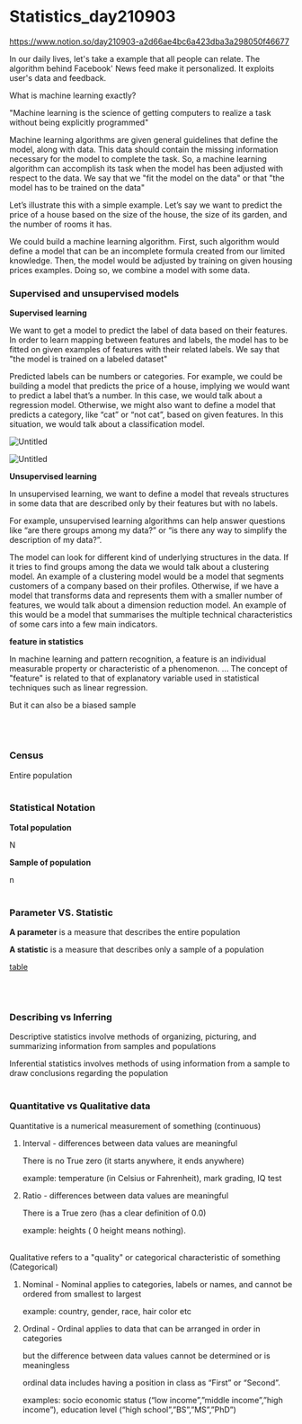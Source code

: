 # Statistics_day210903

https://www.notion.so/day210903-a2d66ae4bc6a423dba3a298050f46677

In our daily lives, let's take a example that all people can relate. The algorithm behind Facebook' News feed make it personalized. It exploits user's data and feedback.

What is machine learning exactly?

"Machine learning is the science of getting computers to realize a task without being explicitly programmed"

Machine learning algorithms are given general guidelines that define the model, along with data. This data should contain the missing information necessary for the model to complete the task. So, a machine learning algorithm can accomplish its task when the model has been adjusted with respect to the data. We say that we "fit the model on the data" or that "the model has to be trained on the data"

Let’s illustrate this with a simple example. Let’s say we want to predict the price of a house based on the size of the house, the size of its garden, and the number of rooms it has.

We could build a machine learning algorithm. First, such algorithm would define a model that can be an incomplete formula created from our limited knowledge. Then, the model would be adjusted by training on given housing prices examples. Doing so, we combine a model with some data.

### Supervised and unsupervised models

**Supervised learning**

We want to get a model to predict the label of data based on their features. In order to learn mapping between features and labels, the model has to be fitted on given examples of features with their related labels. We say that "the model is trained on a labeled dataset"

Predicted labels can be numbers or categories. For example, we could be building a model that predicts the price of a house, implying we would want to predict a label that’s a number. In this case, we would talk about a regression model. Otherwise, we might also want to define a model that predicts a category, like “cat” or “not cat”, based on given features. In this situation, we would talk about a classification model.

![Untitled](https://s3-us-west-2.amazonaws.com/secure.notion-static.com/68b0bdc7-f725-4f60-9acc-caeea0cdb09a/Untitled.png)

![Untitled](https://s3-us-west-2.amazonaws.com/secure.notion-static.com/0aa6765e-8419-49cd-b404-59845fd2d2a8/Untitled.png)

**Unsupervised learning**

In unsupervised learning, we want to define a model that reveals structures in some data that are described only by their features but with no labels.

For example, unsupervised learning algorithms can help answer questions like “are there groups among my data?” or “is there any way to simplify the description of my data?”.

The model can look for different kind of underlying structures in the data. If it tries to find groups among the data we would talk about a clustering model. An example of a clustering model would be a model that segments customers of a company based on their profiles. Otherwise, if we have a model that transforms data and represents them with a smaller number of features, we would talk about a dimension reduction model. An example of this would be a model that summarises the multiple technical characteristics of some cars into a few main indicators.

**feature in statistics**

In machine learning and pattern recognition, a feature is an individual measurable property or characteristic of a phenomenon. ... The concept of "feature" is related to that of explanatory variable used in statistical techniques such as linear regression.

But it can also be a biased sample

</br></br>


### Census

Entire population
</br></br>


### Statistical Notation

**Total population**

N

**Sample of population**

n
</br></br>



### Parameter VS. Statistic

**A parameter** is a measure that describes the entire population

**A statistic** is a measure that describes only a sample of a population

[table](https://www.notion.so/dfbd8a117dc147a19b514eb0c555e5e5)

</br></br>


### Describing vs Inferring

Descriptive statistics involve methods of organizing, picturing, and summarizing information from samples and populations

Inferential statistics involves methods of using information from a sample to draw conclusions regarding the population
</br></br>



### Quantitative vs Qualitative data

Quantitative is a numerical measurement of something (continuous)

1. Interval - differences between data values are meaningful

    There is no True zero (it starts anywhere, it ends anywhere)

    example: temperature (in Celsius or Fahrenheit), mark grading, IQ test

2. Ratio - differences between data values are meaningful

    There is a True zero (has a clear definition of 0.0)

    example: heights ( 0 height means nothing).
</br></br>

Qualitative refers to a "quality" or categorical characteristic of something (Categorical)

1. Nominal - Nominal applies to categories, labels or names, and cannot be ordered from smallest to largest

    example: country, gender, race, hair color etc

2. Ordinal - Ordinal applies to data that can be arranged in order in categories

    but the difference between data values cannot be determined or is meaningless

    ordinal data includes having a position in class as “First” or “Second”.

    examples: socio economic status (“low income”,”middle income”,”high income”), education level  (“high school”,”BS”,”MS”,”PhD”)
